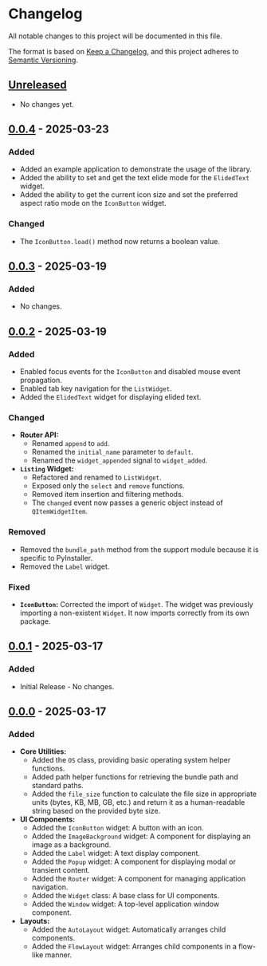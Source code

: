 # Changelog

All notable changes to this project will be documented in this file.

The format is based on [Keep a Changelog](https://keepachangelog.com/en/1.1.0),
and this project adheres to [Semantic Versioning](https://semver.org/spec/v2.0.0.html).

## [Unreleased]

- No changes yet.

## [0.0.4] - 2025-03-23

### Added

- Added an example application to demonstrate the usage of the library.
- Added the ability to set and get the text elide mode for the `ElidedText` widget.
- Added the ability to get the current icon size and set the preferred aspect ratio mode on the `IconButton` widget.

### Changed

- The `IconButton.load()` method now returns a boolean value.

## [0.0.3] - 2025-03-19

### Added

- No changes.

## [0.0.2] - 2025-03-19

### Added

- Enabled focus events for the `IconButton` and disabled mouse event propagation.
- Enabled tab key navigation for the `ListWidget`.
- Added the `ElidedText` widget for displaying elided text.

### Changed

- **Router API:**
  - Renamed `append` to `add`.
  - Renamed the `initial_name` parameter to `default`.
  - Renamed the `widget_appended` signal to `widget_added`.
- **`Listing` Widget:**
  - Refactored and renamed to `ListWidget`.
  - Exposed only the `select` and `remove` functions.
  - Removed item insertion and filtering methods.
  - The `changed` event now passes a generic object instead of `QItemWidgetItem`.

### Removed

- Removed the `bundle_path` method from the support module because it is specific to PyInstaller.
- Removed the `Label` widget.

### Fixed

- **`IconButton`:** Corrected the import of `Widget`. The widget was previously importing a non-existent `Widget`. It now imports correctly from its own package.

## [0.0.1] - 2025-03-17

### Added

- Initial Release - No changes.

## [0.0.0] - 2025-03-17

### Added

- **Core Utilities:**
  - Added the `OS` class, providing basic operating system helper functions.
  - Added path helper functions for retrieving the bundle path and standard paths.
  - Added the `file_size` function to calculate the file size in appropriate units (bytes, KB, MB, GB, etc.) and return it as a human-readable string based on the provided byte size.
- **UI Components:**
  - Added the `IconButton` widget: A button with an icon.
  - Added the `ImageBackground` widget: A component for displaying an image as a background.
  - Added the `Label` widget: A text display component.
  - Added the `Popup` widget: A component for displaying modal or transient content.
  - Added the `Router` widget: A component for managing application navigation.
  - Added the `Widget` class: A base class for UI components.
  - Added the `Window` widget: A top-level application window component.
- **Layouts:**
  - Added the `AutoLayout` widget: Automatically arranges child components.
  - Added the `FlowLayout` widget: Arranges child components in a flow-like manner.

[unreleased]: https://github.com/rokugu/rokugu/compare/v0.0.4...HEAD
[0.0.4]: https://github.com/rokugu/rokugu/compare/tag/v0.0.3...v0.0.4
[0.0.3]: https://github.com/rokugu/rokugu/compare/tag/v0.0.2...v0.0.3
[0.0.2]: https://github.com/rokugu/rokugu/compare/tag/v0.0.1...v0.0.2
[0.0.1]: https://github.com/rokugu/rokugu/compare/tag/v0.0.0...v0.0.1
[0.0.0]: https://github.com/rokugu/rokugu/releases/tag/v0.0.0

